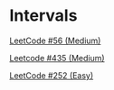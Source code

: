 # Intervals

[LeetCode #56 (Medium)](https://leetcode.com/problems/merge-intervals/)

[Leetcode #435 (Medium)](https://leetcode.com/problems/non-overlapping-intervals/)

[LeetCode #252 (Easy)](https://leetcode.com/problems/meeting-rooms/)
